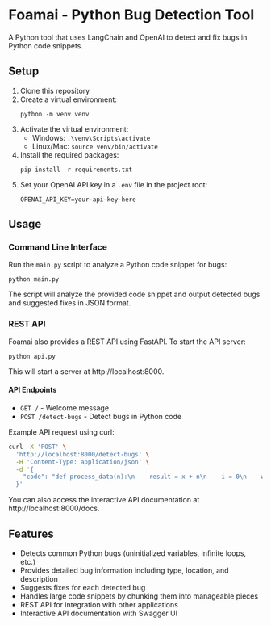 # Foamai - Python Bug Detection Tool

A Python tool that uses LangChain and OpenAI to detect and fix bugs in Python code snippets.

## Setup

1. Clone this repository
2. Create a virtual environment:
   ```
   python -m venv venv
   ```
3. Activate the virtual environment:
   - Windows: `.\venv\Scripts\activate`
   - Linux/Mac: `source venv/bin/activate`
4. Install the required packages:
   ```
   pip install -r requirements.txt
   ```
5. Set your OpenAI API key in a `.env` file in the project root:
   ```
   OPENAI_API_KEY=your-api-key-here
   ```

## Usage

### Command Line Interface

Run the `main.py` script to analyze a Python code snippet for bugs:

```
python main.py
```

The script will analyze the provided code snippet and output detected bugs and suggested fixes in JSON format.

### REST API

Foamai also provides a REST API using FastAPI. To start the API server:

```
python api.py
```

This will start a server at http://localhost:8000.

#### API Endpoints

- `GET /` - Welcome message
- `POST /detect-bugs` - Detect bugs in Python code

Example API request using curl:

```bash
curl -X 'POST' \
  'http://localhost:8000/detect-bugs' \
  -H 'Content-Type: application/json' \
  -d '{
    "code": "def process_data(n):\n    result = x + n\n    i = 0\n    while i < 10:\n        print(result)\n    return result"
  }'
```

You can also access the interactive API documentation at http://localhost:8000/docs.

## Features

- Detects common Python bugs (uninitialized variables, infinite loops, etc.)
- Provides detailed bug information including type, location, and description
- Suggests fixes for each detected bug
- Handles large code snippets by chunking them into manageable pieces
- REST API for integration with other applications
- Interactive API documentation with Swagger UI
